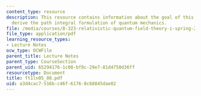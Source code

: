 ```yaml
---
content_type: resource
description: This resource contains information about the goal of this file is to
  derive the path integral formulation of quantum mechanics.
file: /media/courses/8-323-relativistic-quantum-field-theory-i-spring-2008/a3d4cac7516bc46f61768c68845dae02_ft1ln05_08.pdf
file_type: application/pdf
learning_resource_types:
- Lecture Notes
ocw_type: OCWFile
parent_title: Lecture Notes
parent_type: CourseSection
parent_uid: 65294176-1c08-bf8c-29e7-81d4750d36ff
resourcetype: Document
title: ft1ln05_08.pdf
uid: a3d4cac7-516b-c46f-6176-8c68845dae02
---
```

